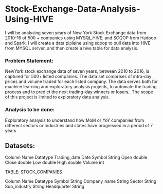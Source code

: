 # Stock-Exchange-Data-Analysis-Using-HIVE

I will be analysing seven years of New York Stock Exchange data from 2010-16 of 500 + companies using MYSQL,HIVE, and SCQOP from Hadoop and Spark. I will create a data pipleine using sqoop to pull data into HIVE from MYSQL server, and then create a hive table for data analysis.


### Problem Statement:
NewYork stock exchange data of seven years, between 2010 to 2016, is captured for 500+ listed companies. The data set comprises of intra-day prices and volume traded for each listed company. The data serves both for machine learning and exploratory analysis projects, to automate the trading process and to predict the next trading-day winners or losers.. The scope of this project is limited to exploratory data analysis.

### Analysis to be done: 
Exploratory analysis to understand how MoM or YoY companies from different sectors or industries and states have progressed in a period of 7 years


## Datasets:
 
Column Name	Datatype
Trading_date	Date
Symbol	String
Open	double
Close	double
Low	double
High	double
Volume	int

TABLE: STOCK_COMPANIES

Column Name	Datatype
Symbol	String
Company_name	String
Sector	String
Sub_industry	String
Headquarter	String
